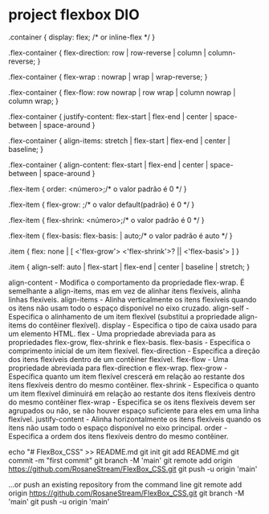 # project flexbox DIO

.container
{
display: flex; /* or inline-flex */
}

.flex-container
{
flex-direction: row | row-reverse | column | column-reverse;
}

.flex-container
{
flex-wrap
: nowrap | wrap | wrap-reverse;
}

.flex-container
{
flex-flow: row nowrap | row wrap | column nowrap | column wrap;
}

.flex-container
{
justify-content: flex-start | flex-end | center | space-between | space-around
}

.flex-container
{
align-items: stretch | flex-start | flex-end | center | baseline;
}

.flex-container
{
align-content: flex-start | flex-end | center | space-between | space-around 
}

.flex-item
{
order: <número>;/* o valor padrão é 0 */
}

.flex-item
{
flex-grow: <numero>;/* o valor default(padrão) é 0 */
}

.flex-item
{
flex-shrink: <número>;/* o valor padrão é 0 */
}

.flex-item
{
flex-basis: flex-basis: | auto;/* o valor padrão é auto */
}

.item {
flex: none | [ <'flex-grow'> <'flex-shrink'>? || <'flex-basis'> ]
}

.item
{
align-self: auto | flex-start | flex-end | center | baseline | stretch;
}

align-content - Modifica o comportamento da propriedade flex-wrap. É semelhante a align-items, mas em vez de alinhar itens flexíveis, alinha linhas flexíveis.
align-items - Alinha verticalmente os itens flexíveis quando os itens não usam todo o espaço disponível no eixo cruzado.
align-self - Especifica o alinhamento de um item flexível (substitui a propriedade align-items do contêiner flexível). 
display - Especifica o tipo de caixa usado para um elemento HTML.
flex - Uma propriedade abreviada para as propriedades flex-grow, flex-shrink e flex-basis.
flex-basis - Especifica o comprimento inicial de um item flexível.
flex-direction - Especifica a direção dos itens flexíveis dentro de um contêiner flexível. 
flex-flow - Uma propriedade abreviada para flex-direction e flex-wrap.
flex-grow - Específica quanto um item flexível crescerá em relação ao restante dos itens flexíveis dentro do mesmo contêiner.
flex-shrink - Especifica o quanto um item flexível diminuirá em relação ao restante dos itens flexíveis dentro do mesmo contêiner
flex-wrap - Especifica se os itens flexíveis devem ser agrupados ou não, se não houver espaço suficiente para eles em uma linha flexível.
justify-content - Alinha horizontalmente os itens flexíveis quando os itens não usam todo o espaço disponível no eixo principal.
order - Especifica a ordem dos itens flexíveis dentro do mesmo contêiner.

echo "# FlexBox_CSS" >> README.md
git init
git add README.md
git commit -m "first commit"
git branch -M 'main'
git remote add origin https://github.com/RosaneStream/FlexBox_CSS.git
git push -u origin 'main'

…or push an existing repository from the command line
git remote add origin https://github.com/RosaneStream/FlexBox_CSS.git
git branch -M 'main'
git push -u origin 'main'
